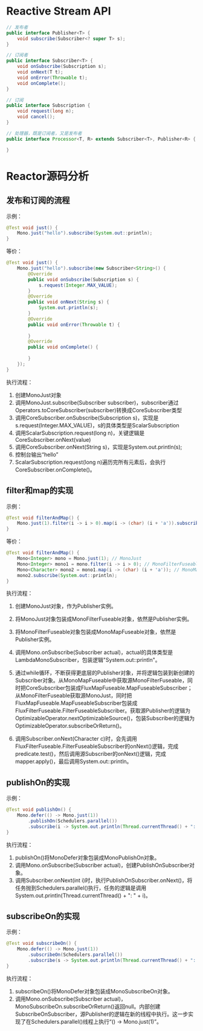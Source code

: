 # Reactive Stream API

```java
// 发布者
public interface Publisher<T> {
    void subscribe(Subscriber<? super T> s);
}

// 订阅者
public interface Subscriber<T> {
    void onSubscribe(Subscription s);
    void onNext(T t);
    void onError(Throwable t);
    void onComplete();
}

// 订阅
public interface Subscription {
    void request(long n);
    void cancel();
}

// 处理器，既是订阅者，又是发布者
public interface Processor<T, R> extends Subscriber<T>, Publisher<R> {

}
```



# Reactor源码分析



## 发布和订阅的流程

示例：
```java
@Test void just() {
	Mono.just("hello").subscribe(System.out::println);
}
```

等价：

```java
@Test void just() {
	Mono.just("hello").subscribe(new Subscriber<String>() {
        @Override
        public void onSubscribe(Subscription s) {
        	s.request(Integer.MAX_VALUE);
        }
        @Override
        public void onNext(String s) {
        	System.out.println(s);
        }
        @Override
        public void onError(Throwable t) {
        	
        }
        @Override
        public void onComplete() {
        	
        }
    });
}
```

执行流程：

1. 创建MonoJust对象
2. 调用MonoJust.subscribe(Subscriber subscriber)，subscriber通过Operators.toCoreSubscriber(subscriber)转换成CoreSubscriber类型
3. 调用CoreSubscriber.onSubscribe(Subscription s)，实现是s.request(Integer.MAX_VALUE)，s的具体类型是ScalarSubscription
4. 调用ScalarSubscription.request(long n)，关键逻辑是CoreSubscriber.onNext(value)
5. 调用CoreSubscriber.onNext(String s)，实现是System.out.println(s);
6. 控制台输出“hello”
7. ScalarSubscription.request(long n)遍历完所有元素后，会执行CoreSubscriber.onComplete()。



## filter和map的实现

示例：

```java
@Test void filterAndMap() {
	Mono.just(1).filter(i -> i > 0).map(i -> (char) (i + 'a')).subscribe(System.out::println);
}
```

等价：

```java
@Test void filterAndMap() {        
    Mono<Integer> mono = Mono.just(1); // MonoJust
    Mono<Integer> mono1 = mono.filter(i -> i > 0); // MonoFilterFuseable
    Mono<Character> mono2 = mono1.map(i -> (char) (i + 'a')); // MonoMapFuseable
    mono2.subscribe(System.out::println);
}
```

执行流程：

1. 创建MonoJust对象，作为Publisher实例。

2. 将MonoJust对象包装成MonoFilterFuseable对象，依然是Publisher实例。

3. 将MonoFilterFuseable对象包装成MonoMapFuseable对象，依然是Publisher实例。

4. 调用Mono.onSubscribe(Subscriber actual)，actual的具体类型是LambdaMonoSubscriber，包装逻辑"System.out::println"。

5. 通过while循环，不断获得更底层的Publisher对象，并将逻辑包装到新创建的Subscriber对象。从MonoMapFuseable中获取源MonoFilterFuseable，同时把CoreSubscriber包装成FluxMapFuseable.MapFuseableSubscriber；从MonoFilterFuseable获取源MonoJust，同时把FluxMapFuseable.MapFuseableSubscriber包装成FluxFilterFuseable.FilterFuseableSubscriber。获取源Publisher的逻辑为OptimizableOperator.nextOptimizableSource()，包装Subscriber的逻辑为OptimizableOperator.subscribeOrReturn()。

6. 调用Subscriber.onNext(Character c)时，会先调用FluxFilterFuseable.FilterFuseableSubscriber的onNext()逻辑，完成predicate.test()，然后调用源Subscriber的onNext()逻辑，完成mapper.apply()，最后调用System.out::println。



## publishOn的实现

 示例：

```java
@Test void publishOn() {
    Mono.defer(() -> Mono.just(1))
        .publishOn(Schedulers.parallel())
		.subscribe(i -> System.out.println(Thread.currentThread() + ": " + i));
}
```

执行流程：

1. publishOn()将MonoDefer对象包装成MonoPublishOn对象。
2. 调用Mono.onSubscribe(Subscriber actual)，创建PublishOnSubscriber对象。
3. 调用Subscriber.onNext(int i)时，执行PublishOnSubscriber.onNext()，将任务抛到Schedulers.parallel()执行，任务的逻辑是调用System.out.println(Thread.currentThread() + ": " + i)。



## subscribeOn的实现

示例：

```java
@Test void subscribeOn() {
	Mono.defer(() -> Mono.just(1))
    	.subscribeOn(Schedulers.parallel())
        .subscribe(s -> System.out.println(Thread.currentThread() + ": " + s));
}
```

执行流程：

1. subscribeOn()将MonoDefer对象包装成MonoSubscribeOn对象。
2. 调用Mono.onSubscribe(Subscriber actual)，MonoSubscribeOn.subscribeOrReturn()返回null。内部创建SubscribeOnSubscriber，源Publisher的逻辑在新的线程中执行。这一步实现了在Schedulers.parallel()线程上执行“() -> Mono.just(1)”。


